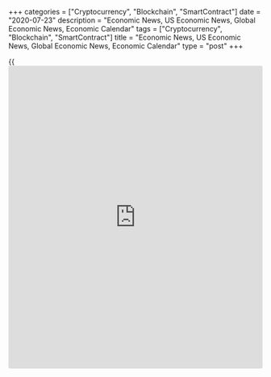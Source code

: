 +++
categories = ["Cryptocurrency", "Blockchain", "SmartContract"]
date = "2020-07-23"
description = "Economic News, US Economic News, Global Economic News, Economic Calendar"
tags = ["Cryptocurrency", "Blockchain", "SmartContract"]
title = "Economic News, US Economic News, Global Economic News, Economic Calendar"
type = "post"
+++

{{<iframe id="large-banner" src="https://www.bounty.group/#slide=21.0" width="100%" height="600" scrolling="no" style="border: 0px solid rgb(216, 221, 230); border-radius: 3px;">}}

Taiwan's industrial production grew at a faster pace in June, data from
the Ministry of Economic Affairs showed on Thursday. Industrial output
rose 7.34 percent year-on-year in June, after a 1.68 percent rise in
May. In April, output increased 4.22 percent. Among the industrial
divisions, mining... [Read more...][1]

![australia nov14 23jul20][2]

Australia is set to record its biggest budget deficit since the World
War II as the government spurred spending to cushion the blow from the
coronavirus pandemic. In the latest economic and fiscal update, released
Thursday, the Treasury said the underlying cash balance will be in a
deficit of A$184.5 billion in the financial year ending June 2021. [Read
more...][3]

Singapore's consumer prices declined at a softer rate in June, data from
the Monetary Authority of Singapore and the Ministry of Trade and
Industry revealed on Thursday. The consumer price index fell 0.5 percent
year-on-year in June, following a 0.8 percent decrease in May.
Economists had expected... [Read more...][4]

[View All][5]

   1. www.rtt[news](https://www.letsplayfx.com/blog/forex-news-website/).com/3113571/taiwan-industrial-production-rises-sharply-in-june.aspx?type=aeco
   2. cdn.rtt[news](https://www.letsplayfx.com/blog/forex-news-website/).com/articleimages/forextopstory/2020/july/australia-nov14_23jul20.jpg (australia nov14 23jul20)
   3. www.rtt[news](https://www.letsplayfx.com/blog/forex-news-website/).com/3113570/australia-to-log-biggest-deficit-since-world-war-ii.aspx?type=aeco
   4. www.rtt[news](https://www.letsplayfx.com/blog/forex-news-website/).com/3113488/singapore-consumer-prices-decline-slows-in-june.aspx?type=aeco
   5. www.rtt[news](https://www.letsplayfx.com/blog/forex-news-website/).com/list/asian-economic-[news](https://www.letsplayfx.com/blog/forex-news-website/).aspx